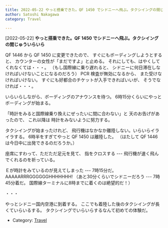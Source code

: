 ```yaml
---
title: 2022-05-22 やっと搭乗できた。QF 1450 でシドニーへ飛ぶ。タクシイングの間じゅういらいら
author: Satoshi Nakagawa
category: Travel

---
```


[2022-05-22] **やっと搭乗できた。QF 1450 でシドニーへ飛ぶ。タクシイングの間じゅういらいら** 

 QF 1446 から QF 1450 に変更できたので、
すぐにもボーディングしようとすると、
カウンターの女性が「まだですよ」と止める。
それにしても、はやくしてくれなくては・・・。
（もし国際線に乗り遅れると、
シドニーに何日滞在しなければいけないことになるのだろう）
PCR 検査が無効になるから、
また受けなければいけない。
すぐにも好都合のチケットが入手できればいいが、
そうでなければ・・・。

 いらいらしながら、ボーディングのアナウンスを待つ。
6時15分くらいにやっとボーディングが始まる。

 「時計をみると国際線乗り換えにぜったいに間に合わない」と
天のお告げがあったので、
これ以降は
時計をみないように努力する。

 タクシイングが始まったけれど、
飛行機はなかなか離陸しない。いらいらイライラする。
6時半をすぎてやっと QF 1450 は離陸した。
（はたして QF 1446 は今日中に出発できるのだろうか。）

 座席にすわって、ただただ足元を見て、
指をクロスする ---
飛行機が速く飛んでくれるのを祈っている。

 Ｅが時計をみているのが見えてしまった ---
7時15分だ。
AAAAARRRGGGGGGHHHHHHH!
（あと30分くらいでシドニーだろう --- 7時45分着だ。
国際線ターミナルに8時までに着くのは絶望的だ！）

 ・・・

 やっとシドニー国内空港に到着する。
ここでも着陸した後のタクシイングが長くていらいるする。
タクシイングでいらいらするなんて初めての体験だ。

- Category: [Travel](https://merapano.github.io/categories.html#Travel)

